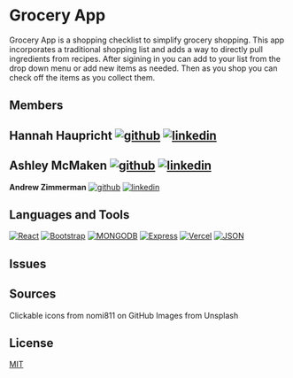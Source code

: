 # Grocery App

Grocery App is a shopping checklist to simplify grocery shopping. This app incorporates a traditional shopping list and adds a way to directly pull ingredients from 
recipes. After sigining in you can add to your list from the drop down menu or add new items as needed. Then as you shop you can check off the items as you collect them. 

## Members
**Hannah Haupricht**
[![github](https://cloud.githubusercontent.com/assets/17016297/18839843/0e06a67a-83d2-11e6-993a-b35a182500e0.png)][1] [![linkedin](https://cloud.githubusercontent.com/assets/17016297/18839848/0fc7e74e-83d2-11e6-8c6a-277fc9d6e067.png)][2]
---
**Ashley McMaken**
[![github](https://cloud.githubusercontent.com/assets/17016297/18839843/0e06a67a-83d2-11e6-993a-b35a182500e0.png)][3] [![linkedin](https://cloud.githubusercontent.com/assets/17016297/18839848/0fc7e74e-83d2-11e6-8c6a-277fc9d6e067.png)][4]
---
**Andrew Zimmerman**
[![github](https://cloud.githubusercontent.com/assets/17016297/18839843/0e06a67a-83d2-11e6-993a-b35a182500e0.png)][5] [![linkedin](https://cloud.githubusercontent.com/assets/17016297/18839848/0fc7e74e-83d2-11e6-8c6a-277fc9d6e067.png)][6]

## Languages and Tools

[![React][React.js]][React-url]
[![Bootstrap][Bootstrap.com]][Bootstrap-url]
[![MONGODB][MONGODB]][MONGODB-url]
[![Express][Express]][Express-url]
[![Vercel][Vercel]][Vercel-url]
[![JSON][JSON]][JSON-url]



## Issues


## Sources
Clickable icons from nomi811 on GitHub
Images from Unsplash

## License

[MIT](https://choosealicense.com/licenses/mit/)

<!-- Makdown links and images-->
[React.js]: https://img.shields.io/badge/React-20232A?style=for-the-badge&logo=react&logoColor=61DAFB
[React-url]: https://reactjs.org/
[Bootstrap.com]: https://img.shields.io/badge/Bootstrap-563D7C?style=for-the-badge&logo=bootstrap&logoColor=white
[Bootstrap-url]: https://getbootstrap.com
[MONGODB]:https://img.shields.io/badge/MONGODB-00684a?style=for-the-badge&logo=MONGODB&logoColor=WHITE
[MONGODB-url]: https://www.mongodb.com/
[Express]: https://img.shields.io/badge/EXPRESS-303030?style=for-the-badge&logo=EXPRESS&logoColor=WHITE
[Express-url]: https://expressjs.com/
[Vercel]: https://img.shields.io/badge/Vercel-303030?style=for-the-badge&logo=Vercel&logoColor=WHITE
[Vercel-url]: https://vercel.com/
[JSON]: https://img.shields.io/badge/JSON-303030?style=for-the-badge&logo=JSON&logoColor=WHITE
[JSON-url]: https://www.json.org/json-en.html
[1]: https://github.com/hauprichth
[2]: https://linkedin.com/in/hannah-haupricht/
[3]: https://github.com/Ashleywashley3
[4]: https://linkedin.com/in/ashley-mcmaken3/
[5]: https://github.com/azimmerman17
[6]: https://linkedin.com/in/

